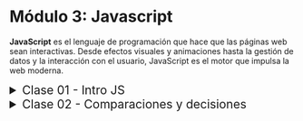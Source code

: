 # Módulo 3: Javascript

**JavaScript** es el lenguaje de programación que hace que las páginas web sean interactivas. Desde efectos visuales y animaciones hasta la gestión de datos y la interacción con el usuario, JavaScript es el motor que impulsa la web moderna.

<details>
  <summary style="font-size: 1.5em;">
   Clase 01 - Intro JS
  </summary>

  <h3 id="class-01-js"> <a href="https://github.com/yuleiditho/Modulo-03-JS/tree/main/01-%20Intro%20JS" target="_blank">Datos primitivos</a> </h3>

  Son los tipos de datos más simples y directos que existen en el lenguaje.

  *   **Números:** Representa números, tanto enteros como decimales.
  *   **Strings:** Representa cadenas de texto.
  *   **Booleans:** Representa valores lógicos: `true` (verdadero) o `false` (falso). Se utilizan para tomar decisiones en el código.
  *   **Null:** Es un valor asignado explícitamente a una variable para indicar que no tiene un valor.
  *   **Undefined:** Representa una variable a la que no se le ha asignado un valor.
  *   **BigInt:** Se utiliza para representar números enteros muy grandes.
  *   **Symbol:** Se utiliza para crear identificadores únicos.

  <h4>Script</h4>

  <img src="media/class-01.png" alt="Code" width="700">
</details>

<details>
  <summary style="font-size: 1.5em;">
    Clase 02 - Comparaciones y decisiones
  </summary>

  <h3 id="class-02-js">Problema: Evaluador de Notas con Mensajes Personalizados</h3>

   Crea un programa en JavaScript que evalúe la nota de un estudiante y genere un mensaje personalizado basado en la nota.
   Uso:
   *    Declaración de variables
   *    Condicional if
   *    Operadores de comparación de variables (<,>, <=, >=) para determinar el rango de la nota.


  <h4>Script</h4>

  <img src="" alt="Code" width="700">
</details>